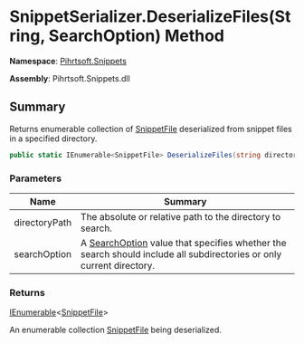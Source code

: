 # SnippetSerializer\.DeserializeFiles\(String, SearchOption\) Method

**Namespace**: [Pihrtsoft.Snippets](../../README.md)

**Assembly**: Pihrtsoft\.Snippets\.dll

## Summary

Returns enumerable collection of [SnippetFile](../../SnippetFile/README.md) deserialized from snippet files in a specified directory\.

```csharp
public static IEnumerable<SnippetFile> DeserializeFiles(string directoryPath, SearchOption searchOption = TopDirectoryOnly)
```

### Parameters

| Name | Summary |
| ---- | ------- |
| directoryPath | The absolute or relative path to the directory to search\. |
| searchOption | A [SearchOption](https://docs.microsoft.com/en-us/dotnet/api/system.io.searchoption) value that specifies whether the search should include all subdirectories or only current directory\. |

### Returns

[IEnumerable](https://docs.microsoft.com/en-us/dotnet/api/system.collections.generic.ienumerable-1)\<[SnippetFile](../../SnippetFile/README.md)>

An enumerable collection [SnippetFile](../../SnippetFile/README.md) being deserialized\.